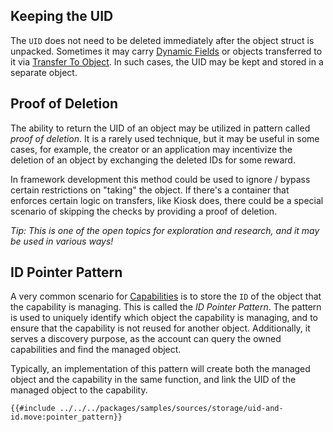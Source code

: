 <!--

Stashing unused content and ideas for guides / pattern pages

-->

## Keeping the UID

The `UID` does not need to be deleted immediately after the object struct is unpacked. Sometimes it
may carry [Dynamic Fields](./../programmability/dynamic-fields.md) or objects transferred to it via
[Transfer To Object](./transfer-to-object.md). In such cases, the UID may be kept and stored in a
separate object.

## Proof of Deletion

The ability to return the UID of an object may be utilized in pattern called _proof of deletion_. It
is a rarely used technique, but it may be useful in some cases, for example, the creator or an
application may incentivize the deletion of an object by exchanging the deleted IDs for some reward.

In framework development this method could be used to ignore / bypass certain restrictions on
"taking" the object. If there's a container that enforces certain logic on transfers, like Kiosk
does, there could be a special scenario of skipping the checks by providing a proof of deletion.

_Tip: This is one of the open topics for exploration and research, and it may be used in various
ways!_

## ID Pointer Pattern

A very common scenario for [Capabilities](./../programmability/capability.md) is to store the `ID`
of the object that the capability is managing. This is called the _ID Pointer Pattern_. The pattern
is used to uniquely identify which object the capability is managing, and to ensure that the
capability is not reused for another object. Additionally, it serves a discovery purpose, as the
account can query the owned capabilities and find the managed object.

Typically, an implementation of this pattern will create both the managed object and the capability
in the same function, and link the UID of the managed object to the capability.

```move
{{#include ../../../packages/samples/sources/storage/uid-and-id.move:pointer_pattern}}
```
